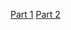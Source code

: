 

[Part 1](https://Cblue19.github.io/Casaus-Portfolio/Part1.html)
[Part 2](https://Cblue19.github.io/Casaus-Portfolio/Part2.html)
